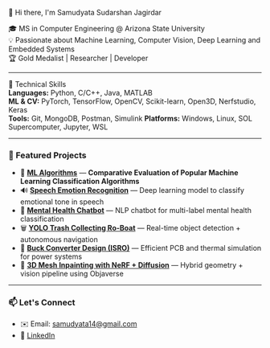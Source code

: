👋 Hi there, I'm Samudyata Sudarshan Jagirdar

🎓 MS in Computer Engineering @ Arizona State University  
💡 Passionate about Machine Learning, Computer Vision, Deep Learning and Embedded Systems  
🏆 Gold Medalist | Researcher | Developer  

---

🔧 Technical Skills  
**Languages:** Python, C/C++, Java, MATLAB  
**ML & CV:** PyTorch, TensorFlow, OpenCV, Scikit-learn, Open3D, Nerfstudio, Keras  
**Tools:** Git, MongoDB, Postman, Simulink
**Platforms:** Windows, Linux, SOL Supercomputer, Jupyter, WSL  

---

### 📁 Featured Projects 
- 🤖 **[ML Algorithms](https://github.com/Samudyata/samudyata_projects/tree/main/Ml-algorithms)** — **Comparative Evaluation of Popular Machine Learning Classification Algorithms**
- 🔊 **[Speech Emotion Recognition](https://github.com/Samudyata/samudyata_projects/tree/main/Speech%20Emotion%20Recognition%20using%20CNN-RNN%20Hybrid%20Model)** — Deep learning model to classify emotional tone in speech  
- 🧠 **[Mental Health Chatbot](https://github.com/samudyata14/mental-health-chatbot)** — NLP chatbot for multi-label mental health classification  
- 🗑️ **[YOLO Trash Collecting Ro-Boat](https://github.com/samudyata14/trash-collecting-roboat)** — Real-time object detection + autonomous navigation  
- 🔧 **[Buck Converter Design (ISRO)](https://github.com/samudyata14/buck-converter)** — Efficient PCB and thermal simulation for power systems  
- 🧵 **[3D Mesh Inpainting with NeRF + Diffusion](https://github.com/samudyata14/nerf-mesh-inpainting)** — Hybrid geometry + vision pipeline using Objaverse  
 

---

### 📫 Let's Connect
- ✉️ Email: samudyata14@gmail.com  
- 🔗 [LinkedIn](https://www.linkedin.com/in/samudyata-sj/)  
